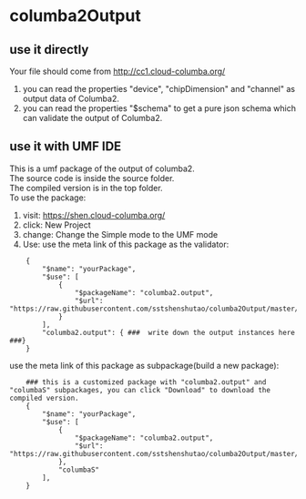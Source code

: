 # columba2Output
## use it directly  
Your file should come from http://cc1.cloud-columba.org/  
1. you can read the properties "device", "chipDimension" and "channel" as output data of Columba2.  
2. you can read the properties "$schema" to get a pure json schema which can validate the output of Columba2.  

## use it with UMF IDE  
This is a umf package of the output of columba2.  
The source code is inside the source folder.  
The compiled version is in the top folder.  
To use the package:  
1. visit: https://shen.cloud-columba.org/  
2. click: New Project  
3. change: Change the Simple mode to the UMF mode  
4. Use: 
use the meta link of this package as the validator:  
```
	{
	    "$name": "yourPackage",
	    "$use": [
	        {
	            "$packageName": "columba2.output",
	            "$url": "https://raw.githubusercontent.com/sstshenshutao/columba2Output/master/compiledPackage.json"
	        }
	    ],
	    "columba2.output": { ###  write down the output instances here  ###}
	}
``` 
  
use the meta link of this package as subpackage(build a new package):  
```
	### this is a customized package with "columba2.output" and "columbaS" subpackages, you can click "Download" to download the compiled version.
	{
	    "$name": "yourPackage",
	    "$use": [
	        {
	            "$packageName": "columba2.output",
	            "$url": "https://raw.githubusercontent.com/sstshenshutao/columba2Output/master/compiledPackage.json"
	        },
	        "columbaS"
	    ],
	}
``` 

